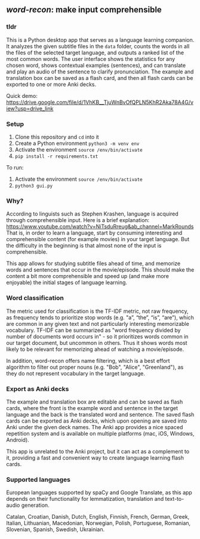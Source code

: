 ## *word-recon*: make input comprehensible

### tldr
This is a Python desktop app that serves as a language learning companion. It analyzes the given subtitle files in the `data` folder,
counts the words in all the files of the selected target language, and outputs a ranked list of the most common words. The user interface
shows the statistics for any chosen word, shows contextual examples (sentences), and can translate and play an audio of the sentence
to clarify pronunciation. The example and translation box can be saved as a flash card, and then all flash cards can be exported to one
or more Anki decks.

Quick demo: https://drive.google.com/file/d/1VhKB__TjuWnBvOfQPLN5KhR2Aka78A4G/view?usp=drive_link

### Setup
1. Clone this repository and `cd` into it
2. Create a Python environment `python3 -m venv env`
3. Activate the environment `source /env/bin/activate`
4. `pip install -r requirements.txt`

To run:
1. Activate the environment `source /env/bin/activate`
2. `python3 gui.py`

### Why?
According to linguists such as Stephen Krashen, language is acquired through comprehensible input.
Here is a brief explanation: https://www.youtube.com/watch?v=NiTsduRreug&ab_channel=MarkRounds
That is, in order to learn a language, start by consuming interesting and comprehensible content (for example movies) in your target
language. But the difficulty in the beginning is that almost none of the input is comprehensible.

This app allows for studying subtitle files ahead of time, and memorize words and sentences that occur in the movie/episode. This
should make the content a bit more comprehensible and speed up (and make more enjoyable) the initial stages of language learning.

### Word classification
The metric used for classification is the TF-IDF metric, not raw frequency, as frequency tends to prioritize stop words (e.g. "a”,
“the”, “is”, “are”), which are common in any given text and not particularly interesting memorizable vocabulary. TF-IDF can be summarized
as "word frequency divided by number of documents word occurs in" - so it prioritizes words common in our target document, but uncommon
in others. Thus it shows words most likely to be relevant for memorizing ahead of watching a movie/episode.

In addition, word-recon offers name filtering, which is a best effort algorithm to filter out proper nouns (e.g. "Bob", "Alice",
"Greenland"), as they do not represent vocabulary in the target language.

### Export as Anki decks
The example and translation box are editable and can be saved as flash cards, where the front is the example word and sentence in the
target language and the back is the translated word and sentence. The saved flash cards can be exported as Anki decks, which upon opening
are saved into Anki under the given deck names. The Anki app provides a nice spaced repetition system and is available on multiple platforms
(mac, iOS, Windows, Android).

This app is unrelated to the Anki project, but it can act as a complement to it, providing a fast and convenient way to create language
learning flash cards.

### Supported languages
European languages supported by spaCy and Google Translate, as this app depends on their functionality for lemmatization, translation
and text-to-audio generation.

Catalan, Croatian, Danish, Dutch, English, Finnish, French, German, Greek, Italian, Lithuanian, Macedonian, Norwegian, Polish, Portuguese,
Romanian, Slovenian, Spanish, Swedish, Ukrainian.



